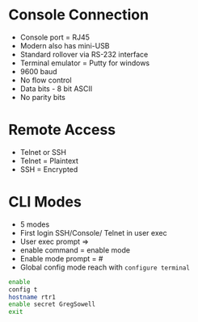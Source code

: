 # Console Connection
- Console port = RJ45
- Modern also has mini-USB
- Standard rollover via RS-232 interface
- Terminal emulator = Putty for windows
- 9600 baud
- No flow control
- Data bits - 8 bit ASCII
- No parity bits

# Remote Access
- Telnet or SSH
- Telnet = Plaintext 
- SSH = Encrypted 

# CLI Modes
- 5 modes
- First login SSH/Console/ Telnet in user exec
- User exec prompt => 
- enable command = enable mode
- Enable mode prompt = #
- Global config mode reach with ```configure terminal```

```bash
enable
config t 
hostname rtr1
enable secret GregSowell
exit

```

